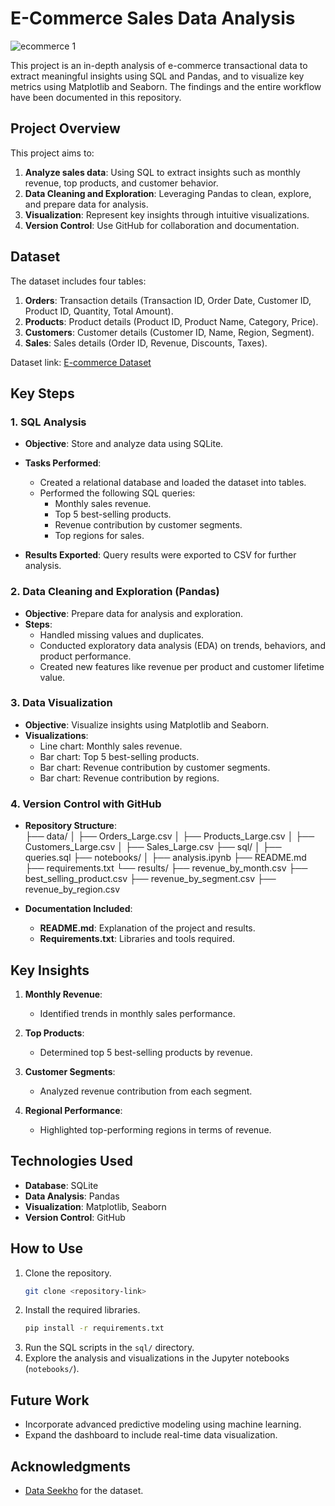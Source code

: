 # E-Commerce Sales Data Analysis 
![ecommerce 1](https://github.com/user-attachments/assets/98a64bc6-c210-40eb-b093-4cad2372b001)

This project is an in-depth analysis of e-commerce transactional data to extract meaningful insights using SQL and Pandas, and to visualize key metrics using Matplotlib and Seaborn. The findings and the entire workflow have been documented in this repository.

## Project Overview  
This project aims to:  
1. **Analyze sales data**: Using SQL to extract insights such as monthly revenue, top products, and customer behavior.  
2. **Data Cleaning and Exploration**: Leveraging Pandas to clean, explore, and prepare data for analysis.  
3. **Visualization**: Represent key insights through intuitive visualizations.  
4. **Version Control**: Use GitHub for collaboration and documentation.  

## Dataset  
The dataset includes four tables:  

1. **Orders**: Transaction details (Transaction ID, Order Date, Customer ID, Product ID, Quantity, Total Amount).  
2. **Products**: Product details (Product ID, Product Name, Category, Price).  
3. **Customers**: Customer details (Customer ID, Name, Region, Segment).  
4. **Sales**: Sales details (Order ID, Revenue, Discounts, Taxes).  

Dataset link: [E-commerce Dataset](https://github.com/dataseekho/sql-basics-beyond/tree/main/dataset)  

## Key Steps  

### 1. SQL Analysis  
- **Objective**: Store and analyze data using SQLite.  
- **Tasks Performed**:  
  - Created a relational database and loaded the dataset into tables.  
  - Performed the following SQL queries:  
    - Monthly sales revenue.  
    - Top 5 best-selling products.  
    - Revenue contribution by customer segments.  
    - Top regions for sales.  

- **Results Exported**: Query results were exported to CSV for further analysis.  

### 2. Data Cleaning and Exploration (Pandas)  
- **Objective**: Prepare data for analysis and exploration.  
- **Steps**:  
  - Handled missing values and duplicates.  
  - Conducted exploratory data analysis (EDA) on trends, behaviors, and product performance.  
  - Created new features like revenue per product and customer lifetime value.  

### 3. Data Visualization  
- **Objective**: Visualize insights using Matplotlib and Seaborn.  
- **Visualizations**:  
  - Line chart: Monthly sales revenue.  
  - Bar chart: Top 5 best-selling products.  
  - Bar chart: Revenue contribution by customer segments.  
  - Bar chart: Revenue contribution by regions.  

### 4. Version Control with GitHub  
- **Repository Structure**:  
  ├── data/
  │   ├── Orders_Large.csv
  │   ├── Products_Large.csv
  │   ├── Customers_Large.csv
  │   ├── Sales_Large.csv
  ├── sql/
  │   ├── queries.sql
  ├── notebooks/
  │   ├── analysis.ipynb
  ├── README.md
  ├── requirements.txt
  └── results/
      ├── revenue_by_month.csv
      ├── best_selling_product.csv
      ├── revenue_by_segment.csv
      ├── revenue_by_region.csv

- **Documentation Included**:  
  - **README.md**: Explanation of the project and results.  
  - **Requirements.txt**: Libraries and tools required.  

## Key Insights  

1. **Monthly Revenue**:  
   - Identified trends in monthly sales performance.  

2. **Top Products**:  
   - Determined top 5 best-selling products by revenue.  

3. **Customer Segments**:  
   - Analyzed revenue contribution from each segment.  

4. **Regional Performance**:  
   - Highlighted top-performing regions in terms of revenue.
     
## Technologies Used  
- **Database**: SQLite  
- **Data Analysis**: Pandas  
- **Visualization**: Matplotlib, Seaborn  
- **Version Control**: GitHub  

## How to Use  
1. Clone the repository.  
   ```bash
   git clone <repository-link>
   ```
2. Install the required libraries.  
   ```bash
   pip install -r requirements.txt
   ```
3. Run the SQL scripts in the `sql/` directory.  
4. Explore the analysis and visualizations in the Jupyter notebooks (`notebooks/`).  

## Future Work  
- Incorporate advanced predictive modeling using machine learning.  
- Expand the dashboard to include real-time data visualization.  

## Acknowledgments  
- [Data Seekho](https://github.com/dataseekho/sql-basics-beyond) for the dataset.  
